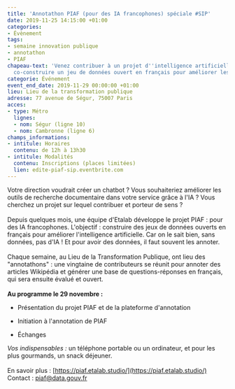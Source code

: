 ```yaml
---
title: 'Annotathon PIAF (pour des IA francophones) spéciale #SIP'
date: 2019-11-25 14:15:00 +01:00
categories:
- Évènement
tags:
- semaine innovation publique
- annotathon
- PIAF
chapeau-text: 'Venez contribuer à un projet d''intelligence artificielle public :
  co-construire un jeu de données ouvert en français pour améliorer les IA !'
categorie: Événement
event_end_date: 2019-11-29 00:00:00 +01:00
lieu: Lieu de la transformation publique
adresse: 77 avenue de Ségur, 75007 Paris
acces:
- type: Métro
  lignes:
  - nom: Ségur (ligne 10)
  - nom: Cambronne (ligne 6)
champs_informations:
- intitule: Horaires
  contenu: de 12h à 13h30
- intitule: Modalités
  contenu: Inscriptions (places limitées)
  lien: edite-piaf-sip.eventbrite.com
---
```


Votre direction voudrait créer un chatbot ? Vous souhaiteriez améliorer les outils de recherche documentaire dans votre service grâce à l'IA ? Vous cherchez un projet sur lequel contribuer et porteur de sens ? <br>
<br>
Depuis quelques mois, une équipe d'Etalab développe le projet PIAF : pour des IA francophones. L'objectif : construire des jeux de données ouverts en français pour améliorer l'intelligence artificielle. Car on le sait bien, sans données, pas d'IA ! Et pour avoir des données, il faut souvent les annoter.<br>
<br>
Chaque semaine, au Lieu de la Transformation Publique, ont lieu des "annotathons" : une vingtaine de contributeurs se réunit pour annoter des articles Wikipédia et générer une base de questions-réponses en français, qui sera ensuite évalué et ouvert.<br>
<br>
**Au programme le 29 novembre :**

* Présentation du projet PIAF et de la plateforme d'annotation

* Initiation à l'annotation de PIAF

* Échanges

*Vos indispensables :* un téléphone portable ou un ordinateur, et pour les plus gourmands, un snack déjeuner.<br>
<br>
En savoir plus : [https://piaf.etalab.studio/](https://piaf.etalab.studio/)
Contact : [piaf@data.gouv.fr](http://mailto:piaf@data.gouv.fr)